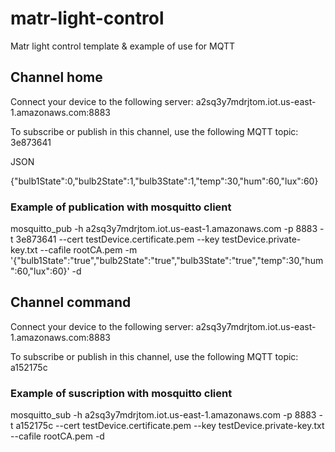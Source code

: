 # matr-light-control
Matr light control template &amp; example of use for MQTT

## Channel home

Connect your device to the following server: a2sq3y7mdrjtom.iot.us-east-1.amazonaws.com:8883

To subscribe or publish in this channel, use the following MQTT topic: 3e873641

JSON 

{"bulb1State":0,"bulb2State":1,"bulb3State":1,"temp":30,"hum":60,"lux":60}

### Example of publication with mosquitto client

mosquitto_pub -h a2sq3y7mdrjtom.iot.us-east-1.amazonaws.com -p 8883 -t 3e873641 --cert testDevice.certificate.pem --key testDevice.private-key.txt --cafile rootCA.pem -m '{"bulb1State":"true","bulb2State":"true","bulb3State":"true","temp":30,"hum":60,"lux":60}' -d


## Channel command

Connect your device to the following server: a2sq3y7mdrjtom.iot.us-east-1.amazonaws.com:8883

To subscribe or publish in this channel, use the following MQTT topic: a152175c

### Example of suscription with mosquitto client

mosquitto_sub -h a2sq3y7mdrjtom.iot.us-east-1.amazonaws.com -p 8883 -t a152175c --cert testDevice.certificate.pem --key testDevice.private-key.txt --cafile rootCA.pem -d



